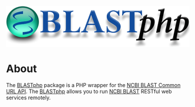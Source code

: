 ![alt tag](https://raw.githubusercontent.com/AshokHub/BLASTphp/misc/BLASTphp_Logo_500px.png)
    
# About
The [BLASTphp](https://github.com/AshokHub/BLASTphp) package is a PHP wrapper for the [NCBI BLAST Common URL API](https://ncbi.github.io/blast-cloud/dev/api.html).  The [BLASTphp](https://github.com/AshokHub/BLASTphp) allows you to run [NCBI BLAST](https://blast.ncbi.nlm.nih.gov/Blast.cgi) RESTful web services remotely.
